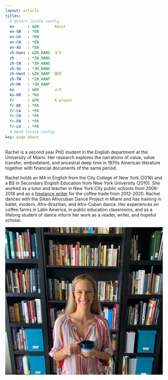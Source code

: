```yaml
---
layout: article
titles:
  # @start locale config
  en      : &EN       About
  en-GB   : *EN
  en-US   : *EN
  en-CA   : *EN
  en-AU   : *EN
  zh-Hans : &ZH_HANS  关于
  zh      : *ZH_HANS
  zh-CN   : *ZH_HANS
  zh-SG   : *ZH_HANS
  zh-Hant : &ZH_HANT  關於
  zh-TW   : *ZH_HANT
  zh-HK   : *ZH_HANT
  ko      : &KO       소개
  ko-KR   : *KO
  fr      : &FR       À propos
  fr-BE   : *FR
  fr-CA   : *FR
  fr-CH   : *FR
  fr-FR   : *FR
  fr-LU   : *FR
  # @end locale config
key: page-about
---
```


Rachel is a second year PhD student in the English department at the University of Miami. Her research explores the narrations of value, value transfer, embodiment, and ancestral deep time in 1970s American literature together with financial documents of the same period.

Rachel holds an MA in English from the City College of New York (2016) and a BS in Secondary English Education from New York University (2010). She worked as a tutor and teacher in New York City public schools from 2006-2018 and as a [freelance writer](https://rachelnorthrop.com/) for the coffee trade from 2012-2020. Rachel dances with the Sikan Afrocuban Dance Project in Miami and has training in ballet, modern, Afro-Brazilian, and Afro-Cuban dance. Her experiences on coffee farms in Latin America, in public education classrooms, and as a lifelong student of dance inform her work as a reader, writer, and hopeful scholar.

<img class="image image--md" src="RNcoffeeathome.jpeg"/>